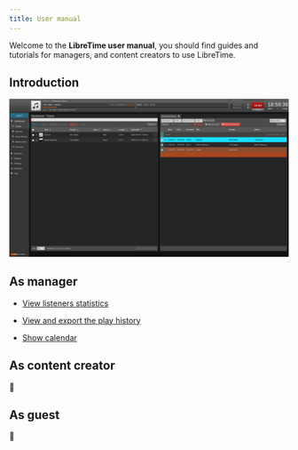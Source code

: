 ```yaml
---
title: User manual
---
```


Welcome to the **LibreTime user manual**, you should find guides and tutorials for managers, and content creators to use LibreTime.

## Introduction

![Dashboard](./dashboard.png)

## As manager

- [View listeners statistics](./manage/listener-stats.md)
- [View and export the play history](./manage/playout-history.md)

- [Show calendar](./manage/calendar.md)

## As content creator

:construction:

## As guest

:construction:
